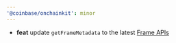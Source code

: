 ```yaml
---
'@coinbase/onchainkit': minor
---
```


- **feat** update `getFrameMetadata` to the latest [Frame APIs](https://warpcast.com/v/0x24295a0a)
